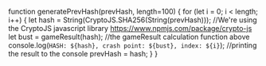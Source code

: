 function generatePrevHash(prevHash, length=100) {
  for (let i = 0; i < length; i++) {
    let hash = String(CryptoJS.SHA256(String(prevHash))); //We're using the CryptoJS javascript library https://www.npmjs.com/package/crypto-js
    let bust = gameResult(hash); //the gameResult calculation function above
    console.log(`HASH: ${hash}, crash point: ${bust}, index: ${i}`); //printing the result to the console
    prevHash = hash;
  }
}
